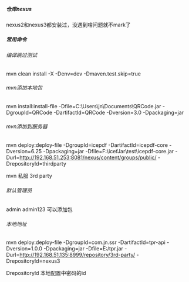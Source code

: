 ##### 仓库nexus

nexus2和nexus3都安装过，没遇到啥问题就不mark了

##### 常用命令

###### 编译跳过测试

mvn clean install -X -Denv=dev -Dmaven.test.skip=true

###### mvn添加本地包

mvn install:install-file -Dfile=C:\Users\jn\Documents\QRCode.jar -DgroupId=QRCode -DartifactId=QRCode -Dversion=3.0 -Dpackaging=jar 

###### mvn添加到服务器

mvn deploy:deploy-file -DgroupId=icepdf -DartifactId=icepdf-core -Dversion=6.25 -Dpackaging=jar -Dfile=F:\icefJar\test\icepdf-core.jar -Durl=http://192.168.51.253:8081/nexus/content/groups/public/ -DrepositoryId=thirdparty  

mvn 私服 3rd party

###### 默认管理员

admin admin123 可以添加包

###### 本地地址

mvn deploy:deploy-file -DgroupId=com.jn.ssr -DartifactId=tpr-api -Dversion=1.0.0  -Dpackaging=jar -Dfile=E:/tpr.jar -Durl=http://192.168.51.135:8999/repository/3rd-party/ -DrepositoryId=nexus3

DrepositoryId 本地配置中密码的id